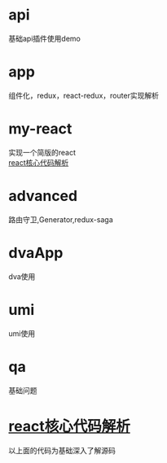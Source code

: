 # api
基础api插件使用demo

# app
组件化，redux，react-redux，router实现解析  
# my-react
实现一个简版的react  
[react核心代码解析](https://www.processon.com/view/link/601fabe67d9c0816c3e3fa62)

# advanced
路由守卫,Generator,redux-saga

# dvaApp
dva使用

# umi
umi使用

# qa
基础问题

# [react核心代码解析](https://www.processon.com/view/link/601fabe67d9c0816c3e3fa62)
以上面的代码为基础深入了解源码